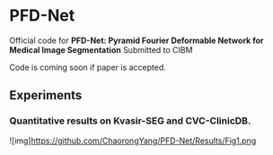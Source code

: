 # PFD-Net
Official code for **PFD-Net: Pyramid Fourier Deformable Network for Medical Image Segmentation** Submitted to CIBM

Code is coming soon if paper is accepted.

## Experiments
### Quantitative results on Kvasir-SEG and CVC-ClinicDB.
![img]https://github.com/ChaorongYang/PFD-Net/Results/Fig1.png

